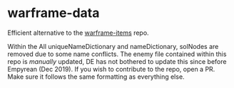 # warframe-data
Efficient alternative to the [warframe-items](https://github.com/WFCD/warframe-items) repo.

Within the All uniqueNameDictionary and nameDictionary, solNodes are removed due to some name conflicts.
The enemy file contained within this repo is *manually* updated, DE has not bothered to update this since before Empyrean (Dec 2019).
If you wish to contribute to the repo, open a PR. Make sure it follows the same formatting as everything else.
